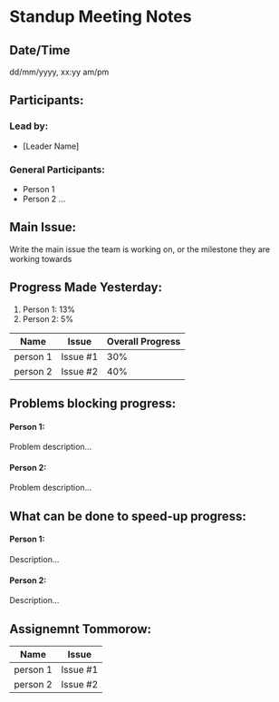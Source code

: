 # Standup Meeting Notes

## Date/Time
dd/mm/yyyy, xx:yy am/pm

## Participants:
### Lead by:
- [Leader Name]

### General Participants:
- Person 1
- Person 2
...

## Main Issue:
Write the main issue the team is working on, or the milestone they are working towards

## Progress Made Yesterday:

1. Person 1: 13%
2. Person 2: 5%

| Name | Issue | Overall Progress 
|----------|----------|----------
| person 1  | Issue #1  | 30%  
| person 2  | Issue #2  | 40%


## Problems blocking progress:

#### Person 1:
Problem description...

#### Person 2:
Problem description...

## What can be done to speed-up progress:

#### Person 1:
Description...

#### Person 2:
Description...



## Assignemnt Tommorow:
| Name | Issue  
|----------|----------
| person 1  | Issue #1  
| person 2  | Issue #2 

